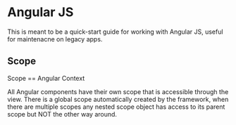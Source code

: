 # Angular JS

This is meant to be a quick-start guide for working with Angular JS, useful for maintenacne on legacy apps.

## Scope

Scope == Angular Context

All Angular components have their own scope that is accessible through the view.  There is a global scope automatically created by the framework, when there are multiple scopes any nested scope object has access to its parent scope but NOT the other way around.